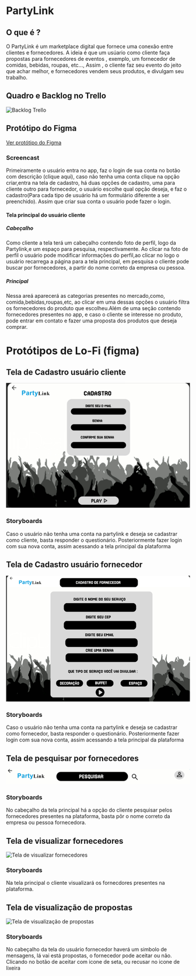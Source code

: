 # PartyLink

## O que é ?
O PartyLink é um marketplace digital que fornece uma conexão entre clientes e fornecedores. A ideia é que um usúario como cliente faça propostas para fornecedores de eventos , exemplo, um fornecedor de comidas, bebidas, roupas, etc..., Assim , o cliente faz seu evento do jeito que achar melhor, e fornecedores vendem seus produtos, e divulgam seu trabalho.

## Quadro e Backlog no Trello

![Backlog Trello](src/assets/imgs/quadro-trello.png)

## Protótipo do Figma
[Ver protótipo do Figma](https://www.figma.com/design/kLCXuvtk9LYKbZEaosKdjm/Market-Place?node-id=0-1&m=dev&t=wAsaRvRU5EYYFpAV-1)

### Screencast

Primeiramente o usuário entra no app, faz o login de sua conta no botão com descrição (clique aqui), caso não tenha uma conta clique na opção criar,entra na tela de cadastro, há duas opções de cadastro, uma para cliente outro para fornecedor, o usuário escolhe qual opção deseja, e faz o cadastro(Para cada tipo de usuário há um formulário diferente a ser preenchido). Assim que criar sua conta o usuário pode fazer o login.

#### Tela principal do usuário cliente

##### Cabeçalho

Como cliente a tela terá um cabeçalho contendo foto de perfil, logo da Partylink,e um espaço para pesquisa, respectivamente. Ao clicar na foto de perfil o usuário pode modificar informações do perfil,ao clicar no logo o usuário recarrega a página para a tela principal, em pesquisa o cliente pode buscar por fornecedores, a partir do nome correto da empresa ou pessoa.  

##### Principal

Nessa areá aparecerá as categorias presentes no mercado,como, comida,bebidas,roupas,etc, ao clicar em uma dessas opções o usuário filtra os fornecedores do produto que escolheu.Além de uma seção contendo fornecedores presentes no app, e caso o cliente se interesse no produto, pode entrar em contato e fazer uma proposta dos produtos que deseja comprar.

# Protótipos de Lo-Fi (figma)

## Tela de Cadastro usuário cliente

![Tela de Cadastro usuário cliente](src/assets/img/h2_cadastroCliente.png)

### Storyboards

Caso o usuário não tenha uma conta na partylink e deseja se cadastrar como cliente, basta responder o questionário. Posteriormente fazer login com sua nova conta, assim acessando a tela principal da plataforma

## Tela de Cadastro usuário fornecedor

![Tela de Cadastro usuário fornecedor](src/assets/img/h1_cadastroFornecedor.png)

### Storyboards

Caso o usuário não tenha uma conta na partylink e deseja se cadastrar como fornecedor, basta responder o questionário. Posteriormente fazer login com sua nova conta, assim acessando a tela principal da plataforma

## Tela de pesquisar por fornecedores

![Tela de pesquisar por fornecedores](src/assets/img/h3-pesquisarFornecedor.png)

### Storyboards

No cabeçalho da tela principal há a opção do cliente pesquisar pelos fornecedores presentes na plataforma, basta pôr o nome correto da empresa ou pessoa fornecedora.

## Tela de visualizar fornecedores

![Tela de visualizar fornecedores](src/assets/imgs/h4_visualizarFornecedores.png)

### Storyboards

Na tela principal o cliente visualizará os fornecdores presentes na plataforma.

## Tela de visualização de propostas

![Tela de visualização de propostas](src/assets/imgs/h5_realizarProposta.png)

### Storyboards

No cabeçalho da tela do usuário fornecedor haverá um simbolo de mensagens, lá vai está propostas, o fornecedor pode aceitar ou não. Clicando no botão de aceitar com icone de seta, ou recusar no icone de lixeira






